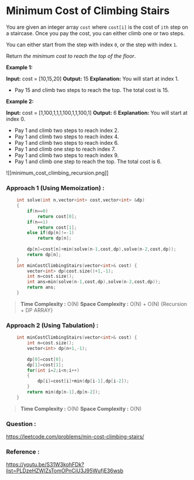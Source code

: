# Minimum Cost of Climbing Stairs

You are given an integer array `cost` where `cost[i]` is the cost of `ith` step on a staircase. Once you pay the cost, you can either climb one or two steps.

You can either start from the step with index `0`, or the step with index `1`.

Return _the minimum cost to reach the top of the floor_.

**Example 1:**

**Input:** cost = [10,15,20]
**Output:** 15
**Explanation:** You will start at index 1.
- Pay 15 and climb two steps to reach the top.
The total cost is 15.

**Example 2:**

**Input:** cost = [1,100,1,1,1,100,1,1,100,1]
**Output:** 6
**Explanation:** You will start at index 0.
- Pay 1 and climb two steps to reach index 2.
- Pay 1 and climb two steps to reach index 4.
- Pay 1 and climb two steps to reach index 6.
- Pay 1 and climb one step to reach index 7.
- Pay 1 and climb two steps to reach index 9.
- Pay 1 and climb one step to reach the top.
The total cost is 6.

![[minimum_cost_climbing_recursion.png]]


### Approach 1 (Using Memoization) :

```cpp
    int solve(int n,vector<int> cost,vector<int> &dp)
    {
        if(n==0)
            return cost[0];
        if(n==1)
            return cost[1];
        else if(dp[n]!=-1)
            return dp[n];
        
        dp[n]=cost[n]+min(solve(n-1,cost,dp),solve(n-2,cost,dp));
        return dp[n];
    }
    int minCostClimbingStairs(vector<int>& cost) {
        vector<int> dp(cost.size()+1,-1);
        int n=cost.size();
        int ans=min(solve(n-1,cost,dp),solve(n-2,cost,dp));
        return ans;
    }
```

>**Time Complexity :** O(N)
>**Space Complexity :** O(N) + O(N) {Recursion + DP ARRAY}

### Approach 2 (Using Tabulation) :

```cpp
    int minCostClimbingStairs(vector<int>& cost) {
        int n=cost.size();
        vector<int> dp(n+1,-1);
        
        dp[0]=cost[0];
        dp[1]=cost[1];
        for(int i=2;i<n;i++)
        {
            dp[i]=cost[i]+min(dp[i-1],dp[i-2]);
        }
        return min(dp[n-1],dp[n-2]);
    }
```

>**Time Complexity :** O(N)
>**Space Complexity :** O(N)

### Question :
https://leetcode.com/problems/min-cost-climbing-stairs/

### Reference :
https://youtu.be/S31W3kohFDk?list=PLDzeHZWIZsTomOPnCiU3J95WufjE36wsb